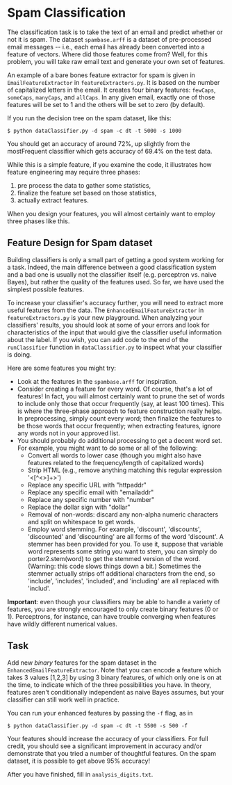 # Spam Classification

The classification task is to take the text of an email and predict whether or not it is spam. The dataset `spambase.arff` is a dataset of pre-processed email messages -- i.e., each email has already been converted into a feature of vectors.  Where did those features come from? Well, for this problem, you will take raw email text and generate your own set of features.

An example of a bare bones feature extractor for spam is given in `EmailFeatureExtractor` in `featureExtractors.py`. It is based on the number of capitalized letters in the email. It creates four binary features: `fewCaps`, `someCaps`, `manyCaps`, and `allCaps`.  In any given email, exactly one of those features will be set to 1 and the others will be set to zero (by default).  

If you run the decision tree on the spam dataset, like this:

	$ python dataClassifier.py -d spam -c dt -t 5000 -s 1000

You should get an accuracy of around 72%, up slightly from the mostFrequent classifier which gets accuracy of 69.4% on the test data.

While this is a simple feature, if you examine the code, it illustrates how feature engineering may require three phases: 

1. pre process the data to gather some statistics, 
2. finalize the feature set based on those statistics, 
3. actually extract features. 

When you design your features, you will almost certainly want to employ three phases like this.

## Feature Design for Spam dataset

Building classifiers is only a small part of getting a good system working for a task. Indeed, the main difference between a good classification system and a bad one is usually not the classifier itself (e.g. perceptron vs. naive Bayes), but rather the quality of the features used. So far, we have used the simplest possible features.

To increase your classifier's accuracy further, you will need to extract more useful features from the data. The `EnhancedEmailFeatureExtractor` in `featureExtractors.py` is your new playground. When analyzing your classifiers' results, you should look at some of your errors and look for characteristics of the input that would give the classifier useful information about the label. If you wish, you can add code to the end of the `runClassifier` function in `dataClassifier.py` to inspect what your classifier is doing.

Here are some features you might try:

- Look at the features in the `spambase.arff` for inspiration.
- Consider creating a feature for every word. Of course, that's a lot of features! In fact, you will almost certainly want to prune the set of words to include only those that occur frequently (say, at least 100 times). This is where the three-phase approach to feature construction really helps. In preprocessing, simply count every word; then finalize the features to be those words that occur frequently; when extracting features, ignore any words not in your approved list.
- You should probably do additional processing to get a decent word set. For example, you might want to do some or all of the following:
	+ Convert all words to lower case (though you might also have features related to the frequency/length of capitalized words)
	+ Strip HTML (e.g., remove anything matching this regular expression '<[^<>]+>')
	+ Replace any specific URL with "httpaddr"
	+ Replace any specific email with "emailaddr"
	+ Replace any specific number with "number"
	+ Replace the dollar sign with "dollar"
	+ Removal of non-words: discard any non-alpha numeric characters and split on whitespace to get words.
	+ Employ word stemming. For example, 'discount', 'discounts', 'discounted' and 'discounting' are all forms of the word 'discount'. A stemmer has been provided for you. To use it, suppose that variable word represents some string you want to stem, you can simply do porter2.stem(word) to get the stemmed version of the word. (Warning: this code slows things down a bit.) Sometimes the stemmer actually strips off additional characters from the end, so 'include', 'includes', 'included', and 'including' are all replaced with 'includ'.

**Important**: even though your classifiers may be able to handle a variety of features, you are strongly encouraged to only create binary features (0 or 1). Perceptrons, for instance, can have trouble converging when features have wildly different numerical values.

## Task

Add new *binary* features for the spam dataset in the `EnhancedEmailFeatureExtractor`. Note that you can encode a feature which takes 3 values [1,2,3] by using 3 binary features, of which only one is on at the time, to indicate which of the three possibilities you have. In theory, features aren't conditionally independent as naive Bayes assumes, but your classifier can still work well in practice.

You can run your enhanced features by passing the `-f` flag, as in

	$ python dataClassifier.py -d spam -c dt -t 5500 -s 500 -f

Your features should increase the accuracy of your classifiers. For full credit, you should see a significant improvement in accuracy and/or demonstrate that you tried a number of thoughtful features. On the spam dataset, it is possible to get above 95% accuracy!

After you have finished, fill in `analysis_digits.txt`.